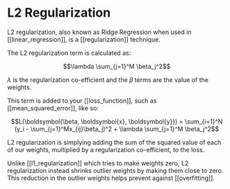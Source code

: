 # L2 Regularization

L2 regularization, also known as Ridge Regression when used in [[linear_regression]], is a [[regularization]] technique.

The L2 regularization term is calculated as:

$$\lambda \sum_{j=1}^M \beta_j^2$$

$\lambda$ is the regularization co-efficient and the $\beta$ terms are the value of the weights.

This term is added to your [[loss_function]], such as [[mean_squared_error]], like so:

$$L(\boldsymbol{\beta, \boldsymbol{x}, \boldsymbol{y}}) = \sum_{i=1}^N (y_i - \sum_{j=1}^Mx_{ij}\beta_j)^2 + \lambda \sum_{j=1}^M \beta_j^2$$

L2 regularization is simplying adding the sum of the squared value of each of our weights, multiplied by a regularization co-efficient, to the loss.

Unlike [[l1_regularization]] which tries to make weights zero, L2 regularization instead shrinks outlier weights by making them close to zero. This reduction in the outlier weights helps prevent against [[overfitting]].
